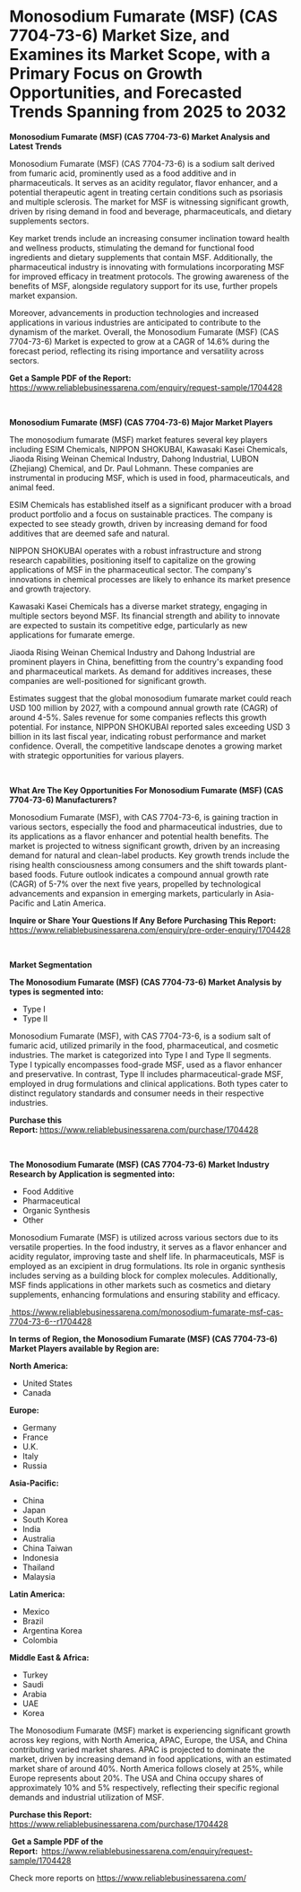 <p><h1>Monosodium Fumarate (MSF) (CAS 7704-73-6) Market Size, and Examines its Market Scope, with a Primary Focus on Growth Opportunities, and Forecasted Trends Spanning from 2025 to 2032</h1></p><p><strong>Monosodium Fumarate (MSF) (CAS 7704-73-6) Market Analysis and Latest Trends</strong></p>
<p><p>Monosodium Fumarate (MSF) (CAS 7704-73-6) is a sodium salt derived from fumaric acid, prominently used as a food additive and in pharmaceuticals. It serves as an acidity regulator, flavor enhancer, and a potential therapeutic agent in treating certain conditions such as psoriasis and multiple sclerosis. The market for MSF is witnessing significant growth, driven by rising demand in food and beverage, pharmaceuticals, and dietary supplements sectors.</p><p>Key market trends include an increasing consumer inclination toward health and wellness products, stimulating the demand for functional food ingredients and dietary supplements that contain MSF. Additionally, the pharmaceutical industry is innovating with formulations incorporating MSF for improved efficacy in treatment protocols. The growing awareness of the benefits of MSF, alongside regulatory support for its use, further propels market expansion.</p><p>Moreover, advancements in production technologies and increased applications in various industries are anticipated to contribute to the dynamism of the market. Overall, the Monosodium Fumarate (MSF) (CAS 7704-73-6) Market is expected to grow at a CAGR of 14.6% during the forecast period, reflecting its rising importance and versatility across sectors.</p></p>
<p><strong>Get a Sample PDF of the Report:&nbsp;</strong> <a href="https://www.reliablebusinessarena.com/enquiry/request-sample/1704428?utm_campaign=2177&utm_medium=2&utm_source=Github&utm_content=ia&utm_term=27032025&utm_id=monosodium-fumarate-msf-cas-7704-73-6">https://www.reliablebusinessarena.com/enquiry/request-sample/1704428</a></p>
<p>&nbsp;</p>
<p><strong>Monosodium Fumarate (MSF) (CAS 7704-73-6) Major Market Players</strong></p>
<p><p>The monosodium fumarate (MSF) market features several key players including ESIM Chemicals, NIPPON SHOKUBAI, Kawasaki Kasei Chemicals, Jiaoda Rising Weinan Chemical Industry, Dahong Industrial, LUBON (Zhejiang) Chemical, and Dr. Paul Lohmann. These companies are instrumental in producing MSF, which is used in food, pharmaceuticals, and animal feed.</p><p>ESIM Chemicals has established itself as a significant producer with a broad product portfolio and a focus on sustainable practices. The company is expected to see steady growth, driven by increasing demand for food additives that are deemed safe and natural.</p><p>NIPPON SHOKUBAI operates with a robust infrastructure and strong research capabilities, positioning itself to capitalize on the growing applications of MSF in the pharmaceutical sector. The company's innovations in chemical processes are likely to enhance its market presence and growth trajectory.</p><p>Kawasaki Kasei Chemicals has a diverse market strategy, engaging in multiple sectors beyond MSF. Its financial strength and ability to innovate are expected to sustain its competitive edge, particularly as new applications for fumarate emerge.</p><p>Jiaoda Rising Weinan Chemical Industry and Dahong Industrial are prominent players in China, benefitting from the country's expanding food and pharmaceutical markets. As demand for additives increases, these companies are well-positioned for significant growth.</p><p>Estimates suggest that the global monosodium fumarate market could reach USD 100 million by 2027, with a compound annual growth rate (CAGR) of around 4-5%. Sales revenue for some companies reflects this growth potential. For instance, NIPPON SHOKUBAI reported sales exceeding USD 3 billion in its last fiscal year, indicating robust performance and market confidence. Overall, the competitive landscape denotes a growing market with strategic opportunities for various players.</p></p>
<p>&nbsp;</p>
<p><strong>What Are The Key Opportunities For Monosodium Fumarate (MSF) (CAS 7704-73-6) Manufacturers?</strong></p>
<p><p>Monosodium Fumarate (MSF), with CAS 7704-73-6, is gaining traction in various sectors, especially the food and pharmaceutical industries, due to its applications as a flavor enhancer and potential health benefits. The market is projected to witness significant growth, driven by an increasing demand for natural and clean-label products. Key growth trends include the rising health consciousness among consumers and the shift towards plant-based foods. Future outlook indicates a compound annual growth rate (CAGR) of 5-7% over the next five years, propelled by technological advancements and expansion in emerging markets, particularly in Asia-Pacific and Latin America.</p></p>
<p><strong>Inquire or Share Your Questions If Any Before Purchasing This Report:</strong> <a href="https://www.reliablebusinessarena.com/enquiry/pre-order-enquiry/1704428?utm_campaign=2177&utm_medium=2&utm_source=Github&utm_content=ia&utm_term=27032025&utm_id=monosodium-fumarate-msf-cas-7704-73-6">https://www.reliablebusinessarena.com/enquiry/pre-order-enquiry/1704428</a></p>
<p>&nbsp;</p>
<p><strong>Market Segmentation</strong></p>
<p><strong>The Monosodium Fumarate (MSF) (CAS 7704-73-6) Market Analysis by types is segmented into:</strong></p>
<p><ul><li>Type I</li><li>Type II</li></ul></p>
<p><p>Monosodium Fumarate (MSF), with CAS 7704-73-6, is a sodium salt of fumaric acid, utilized primarily in the food, pharmaceutical, and cosmetic industries. The market is categorized into Type I and Type II segments. Type I typically encompasses food-grade MSF, used as a flavor enhancer and preservative. In contrast, Type II includes pharmaceutical-grade MSF, employed in drug formulations and clinical applications. Both types cater to distinct regulatory standards and consumer needs in their respective industries.</p></p>
<p><strong>Purchase this Report:&nbsp;</strong><a href="https://www.reliablebusinessarena.com/purchase/1704428?utm_campaign=2177&utm_medium=2&utm_source=Github&utm_content=ia&utm_term=27032025&utm_id=monosodium-fumarate-msf-cas-7704-73-6">https://www.reliablebusinessarena.com/purchase/1704428</a></p>
<p>&nbsp;</p>
<p><strong>The Monosodium Fumarate (MSF) (CAS 7704-73-6) Market Industry Research by Application is segmented into:</strong></p>
<p><ul><li>Food Additive</li><li>Pharmaceutical</li><li>Organic Synthesis</li><li>Other</li></ul></p>
<p><p>Monosodium Fumarate (MSF) is utilized across various sectors due to its versatile properties. In the food industry, it serves as a flavor enhancer and acidity regulator, improving taste and shelf life. In pharmaceuticals, MSF is employed as an excipient in drug formulations. Its role in organic synthesis includes serving as a building block for complex molecules. Additionally, MSF finds applications in other markets such as cosmetics and dietary supplements, enhancing formulations and ensuring stability and efficacy.</p></p>
<p><a href="https://www.reliablebusinessarena.com/monosodium-fumarate-msf-cas-7704-73-6--r1704428?utm_campaign=2177&utm_medium=2&utm_source=Github&utm_content=ia&utm_term=27032025&utm_id=monosodium-fumarate-msf-cas-7704-73-6">&nbsp;https://www.reliablebusinessarena.com/monosodium-fumarate-msf-cas-7704-73-6--r1704428</a></p>
<p><strong>In terms of Region, the Monosodium Fumarate (MSF) (CAS 7704-73-6) Market Players available by Region are:</strong></p>
<p>
    <p> <strong> North America: </strong>
        <ul>
            <li>United States</li>
            <li>Canada</li>
        </ul>
        </p> 
    <p> <strong> Europe: </strong>
        <ul>
            <li>Germany</li>
            <li>France</li>
            <li>U.K.</li>
            <li>Italy</li>
            <li>Russia</li>
        </ul>
        </p> 
    <p> <strong> Asia-Pacific: </strong>
        <ul>
            <li>China</li>
            <li>Japan</li>
            <li>South Korea</li>
            <li>India</li>
            <li>Australia</li>
            <li>China Taiwan</li>
            <li>Indonesia</li>
            <li>Thailand</li>
            <li>Malaysia</li>
        </ul>
        </p> 
    <p> <strong> Latin America: </strong>
        <ul>
            <li>Mexico</li>
            <li>Brazil</li>
            <li>Argentina Korea</li>
            <li>Colombia</li>
        </ul>
        </p> 
    <p> <strong> Middle East & Africa: </strong>
        <ul>
            <li>Turkey</li>
            <li>Saudi</li>
            <li>Arabia</li>
            <li>UAE</li>
            <li>Korea</li>
        </ul>
    </p>
    </p>
<p><p>The Monosodium Fumarate (MSF) market is experiencing significant growth across key regions, with North America, APAC, Europe, the USA, and China contributing varied market shares. APAC is projected to dominate the market, driven by increasing demand in food applications, with an estimated market share of around 40%. North America follows closely at 25%, while Europe represents about 20%. The USA and China occupy shares of approximately 10% and 5% respectively, reflecting their specific regional demands and industrial utilization of MSF.</p></p>
<p><strong>Purchase this Report: </strong><a href="https://www.reliablebusinessarena.com/purchase/1704428?utm_campaign=2177&utm_medium=2&utm_source=Github&utm_content=ia&utm_term=27032025&utm_id=monosodium-fumarate-msf-cas-7704-73-6">https://www.reliablebusinessarena.com/purchase/1704428</a></p>
<p>&nbsp;<strong>Get a Sample PDF of the Report:&nbsp;&nbsp;</strong><a href="https://www.reliablebusinessarena.com/enquiry/request-sample/1704428?utm_campaign=2177&utm_medium=2&utm_source=Github&utm_content=ia&utm_term=27032025&utm_id=monosodium-fumarate-msf-cas-7704-73-6">https://www.reliablebusinessarena.com/enquiry/request-sample/1704428</a></p>
<p><strong></strong></p>
<p>Check more reports on <a href="https://www.reliablebusinessarena.com/?utm_campaign=2177&utm_medium=2&utm_source=Github&utm_content=ia&utm_term=27032025&utm_id=monosodium-fumarate-msf-cas-7704-73-6">https://www.reliablebusinessarena.com/</a></p>